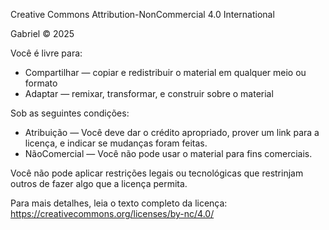 Creative Commons Attribution-NonCommercial 4.0 International

Gabriel © 2025

Você é livre para:

- Compartilhar — copiar e redistribuir o material em qualquer meio ou formato
- Adaptar — remixar, transformar, e construir sobre o material

Sob as seguintes condições:

- Atribuição — Você deve dar o crédito apropriado, prover um link para a licença, e indicar se mudanças foram feitas.
- NãoComercial — Você não pode usar o material para fins comerciais.

Você não pode aplicar restrições legais ou tecnológicas que restrinjam outros de fazer algo que a licença permita.

Para mais detalhes, leia o texto completo da licença: https://creativecommons.org/licenses/by-nc/4.0/